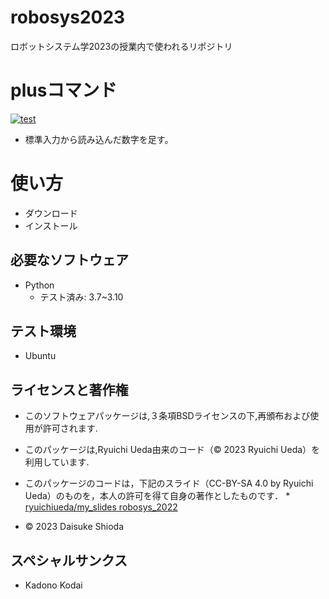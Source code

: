 # robosys2023
ロボットシステム学2023の授業内で使われるリポジトリ

# plusコマンド
[![test](https://github.com/Daisuke-joho/robosys2023/actions/workflows/test.yml/badge.svg)](https://github.com/Daisuke-joho/robosys2023/actions/workflows/test.yml)

* 標準入力から読み込んだ数字を足す。
# 使い方
* ダウンロード
* インストール

## 必要なソフトウェア
* Python
  * テスト済み: 3.7~3.10

## テスト環境
* Ubuntu

## ライセンスと著作権
* このソフトウェアパッケージは,３条項BSDライセンスの下,再頒布および使用が許可されます.

* このパッケージは,Ryuichi Ueda由来のコード（© 2023 Ryuichi Ueda）を利用しています.
* このパッケージのコードは，下記のスライド（CC-BY-SA 4.0 by Ryuichi Ueda）のものを，本人の許可を得て自身の著作としたものです．
      * [ryuichiueda/my_slides robosys_2022](https://github.com/ryuichiueda/my_slides/tree/master/robosys_2022)
* © 2023 Daisuke Shioda
## スペシャルサンクス
* Kadono Kodai

